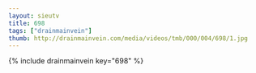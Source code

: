 ```yaml
--- 
layout: sieutv
title: 698
tags: ["drainmainvein"]
thumb: http://drainmainvein.com/media/videos/tmb/000/004/698/1.jpg
---
```

{% include drainmainvein key="698" %} 
